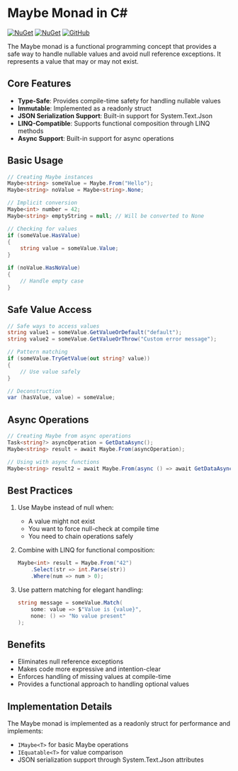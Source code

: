 # Maybe Monad in C#

[![NuGet](https://img.shields.io/nuget/v/CSharpEssentials.Maybe.svg)](https://www.nuget.org/packages/CSharpEssentials.Maybe) [![NuGet](https://img.shields.io/nuget/dt/CSharpEssentials.Maybe.svg)](https://www.nuget.org/packages/CSharpEssentials.Maybe) [![GitHub](https://img.shields.io/github/stars/senrecep/CSharpEssentials.svg)](https://github.com/senrecep/CSharpEssentials)

The Maybe monad is a functional programming concept that provides a safe way to handle nullable values and avoid null reference exceptions. It represents a value that may or may not exist.

## Core Features

- **Type-Safe**: Provides compile-time safety for handling nullable values
- **Immutable**: Implemented as a readonly struct
- **JSON Serialization Support**: Built-in support for System.Text.Json
- **LINQ-Compatible**: Supports functional composition through LINQ methods
- **Async Support**: Built-in support for async operations

## Basic Usage

```csharp
// Creating Maybe instances
Maybe<string> someValue = Maybe.From("Hello");
Maybe<string> noValue = Maybe<string>.None;

// Implicit conversion
Maybe<int> number = 42;
Maybe<string> emptyString = null; // Will be converted to None

// Checking for values
if (someValue.HasValue)
{
    string value = someValue.Value;
}

if (noValue.HasNoValue)
{
    // Handle empty case
}
```

## Safe Value Access

```csharp
// Safe ways to access values
string value1 = someValue.GetValueOrDefault("default");
string value2 = someValue.GetValueOrThrow("Custom error message");

// Pattern matching
if (someValue.TryGetValue(out string? value))
{
    // Use value safely
}

// Deconstruction
var (hasValue, value) = someValue;
```

## Async Operations

```csharp
// Creating Maybe from async operations
Task<string?> asyncOperation = GetDataAsync();
Maybe<string> result = await Maybe.From(asyncOperation);

// Using with async functions
Maybe<string> result2 = await Maybe.From(async () => await GetDataAsync());
```

## Best Practices

1. Use Maybe instead of null when:

   - A value might not exist
   - You want to force null-check at compile time
   - You need to chain operations safely

2. Combine with LINQ for functional composition:

   ```csharp
   Maybe<int> result = Maybe.From("42")
       .Select(str => int.Parse(str))
       .Where(num => num > 0);
   ```

3. Use pattern matching for elegant handling:
   ```csharp
   string message = someValue.Match(
       some: value => $"Value is {value}",
       none: () => "No value present"
   );
   ```

## Benefits

- Eliminates null reference exceptions
- Makes code more expressive and intention-clear
- Enforces handling of missing values at compile-time
- Provides a functional approach to handling optional values

## Implementation Details

The Maybe monad is implemented as a readonly struct for performance and implements:

- `IMaybe<T>` for basic Maybe operations
- `IEquatable<T>` for value comparison
- JSON serialization support through System.Text.Json attributes
